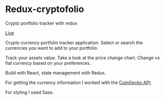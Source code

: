 # Redux-cryptofolio

Crypto portfolio tracker with redux

[Live](https://cryptofolio-app.netlify.app/)

Crypto currency portfolio tracker application. Select or search the currencies you want to add to your portfolio.

Track your assets value. Take a look at the price change chart. Change vs fiat currency based on your preferences.

Build with React, state management with Redux.

For getting the currency information I worked with the [CoinGecko API](https://www.coingecko.com/en).

For styling I used Sass.
